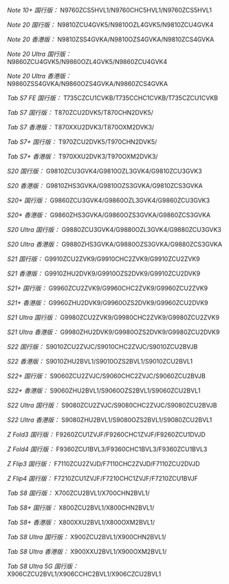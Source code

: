 *Note 10+ 国行版：*
N9760ZCS5HVL1/N9760CHC5HVL1/N9760ZCS5HVL1

*Note 20 国行版：*
N9810ZCU4GVK5/N9810OZL4GVK5/N9810ZCU4GVK4

*Note 20 香港版：*
N9810ZSS4GVKA/N9810OZS4GVKA/N9810ZCS4GVKA

*Note 20 Ultra 国行版：*
N9860ZCU4GVK5/N9860OZL4GVK5/N9860ZCU4GVK4

*Note 20 Ultra 香港版：*
N9860ZSS4GVKA/N9860OZS4GVKA/N9860ZCS4GVKA

*Tab S7 FE 国行版：*
T735CZCU1CVKB/T735CCHC1CVKB/T735CZCU1CVKB

*Tab S7 国行版：*
T870ZCU2DVK5/T870CHN2DVK5/

*Tab S7 香港版：*
T870XXU2DVK3/T870OXM2DVK3/

*Tab S7+ 国行版：*
T970ZCU2DVK5/T970CHN2DVK5/

*Tab S7+ 香港版：*
T970XXU2DVK3/T970OXM2DVK3/

*S20 国行版：*
G9810ZCU3GVK4/G9810OZL3GVK4/G9810ZCU3GVK3

*S20 香港版：*
G9810ZHS3GVKA/G9810OZS3GVKA/G9810ZCS3GVKA

*S20+ 国行版：*
G9860ZCU3GVK4/G9860OZL3GVK4/G9860ZCU3GVK3

*S20+ 香港版：*
G9860ZHS3GVKA/G9860OZS3GVKA/G9860ZCS3GVKA

*S20 Ultra 国行版：*
G9880ZCU3GVK4/G9880OZL3GVK4/G9880ZCU3GVK3

*S20 Ultra 香港版：*
G9880ZHS3GVKA/G9880OZS3GVKA/G9880ZCS3GVKA

*S21 国行版：*
G9910ZCU2ZVK9/G9910CHC2ZVK9/G9910ZCU2ZVK9

*S21 香港版：*
G9910ZHU2DVK9/G9910OZS2DVK9/G9910ZCU2DVK9

*S21+ 国行版：*
G9960ZCU2ZVK9/G9960CHC2ZVK9/G9960ZCU2ZVK9

*S21+ 香港版：*
G9960ZHU2DVK9/G9960OZS2DVK9/G9960ZCU2DVK9

*S21 Ultra 国行版：*
G9980ZCU2ZVK9/G9980CHC2ZVK9/G9980ZCU2ZVK9

*S21 Ultra 香港版：*
G9980ZHU2DVK9/G9980OZS2DVK9/G9980ZCU2DVK9

*S22 国行版：*
S9010ZCU2ZVJC/S9010CHC2ZVJC/S9010ZCU2BVJB

*S22 香港版：*
S9010ZHU2BVL1/S9010OZS2BVL1/S9010ZCU2BVL1

*S22+ 国行版：*
S9060ZCU2ZVJC/S9060CHC2ZVJC/S9060ZCU2BVJB

*S22+ 香港版：*
S9060ZHU2BVL1/S9060OZS2BVL1/S9060ZCU2BVL1

*S22 Ultra 国行版：*
S9080ZCU2ZVJC/S9080CHC2ZVJC/S9080ZCU2BVJB

*S22 Ultra 香港版：*
S9080ZHU2BVL1/S9080OZS2BVL1/S9080ZCU2BVL1

*Z Fold3 国行版：*
F9260ZCU1ZVJF/F9260CHC1ZVJF/F9260ZCU1DVJD

*Z Fold4 国行版：*
F9360ZCU1BVL3/F9360CHC1BVL3/F9360ZCU1BVL3

*Z Flip3 国行版：*
F7110ZCU2ZVJD/F7110CHC2ZVJD/F7110ZCU2DVJD

*Z Flip4 国行版：*
F7210ZCU1ZVJF/F7210CHC1ZVJF/F7210ZCU1BVJF

*Tab S8 国行版：*
X700ZCU2BVL1/X700CHN2BVL1/

*Tab S8+ 国行版：*
X800ZCU2BVL1/X800CHN2BVL1/

*Tab S8+ 香港版：*
X800XXU2BVL1/X800OXM2BVL1/

*Tab S8 Ultra 国行版：*
X900ZCU2BVL1/X900CHN2BVL1/

*Tab S8 Ultra 香港版：*
X900XXU2BVL1/X900OXM2BVL1/

*Tab S8 Ultra 5G 国行版：*
X906CZCU2BVL1/X906CCHC2BVL1/X906CZCU2BVL1

